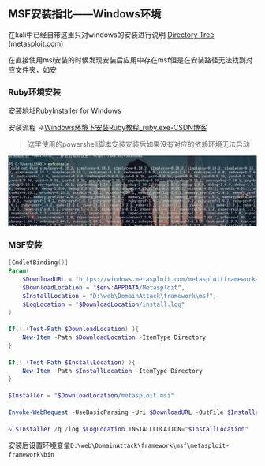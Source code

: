 ## MSF安装指北——Windows环境
在kali中已经自带这里只对windows的安装进行说明
[Directory Tree (metasploit.com)](https://windows.metasploit.com/)

在直接使用msi安装的时候发现安装后应用中存在msf但是在安装路径无法找到对应文件夹，如安

### Ruby环境安装
安装地址[RubyInstaller for Windows](https://rubyinstaller.org/)

安装流程 ->[Windows环境下安装Ruby教程_ruby.exe-CSDN博客](https://blog.csdn.net/Alive_tree/article/details/103043158)
>这里使用的powershell脚本安装安装后如果没有对应的依赖环境无法启动

![](attachments/Pasted%20image%2020240812174627.png)


### MSF安装
```POWERSHELL
[CmdletBinding()]
Param(
    $DownloadURL = "https://windows.metasploit.com/metasploitframework-latest.msi",
    $DownloadLocation = "$env:APPDATA/Metasploit",
    $InstallLocation = "D:\web\DomainAttack\framework\msf",
    $LogLocation = "$DownloadLocation/install.log"
)

If(! (Test-Path $DownloadLocation) ){
    New-Item -Path $DownloadLocation -ItemType Directory
}

If(! (Test-Path $InstallLocation) ){
    New-Item -Path $InstallLocation -ItemType Directory
}

$Installer = "$DownloadLocation/metasploit.msi"

Invoke-WebRequest -UseBasicParsing -Uri $DownloadURL -OutFile $Installer

& $Installer /q /log $LogLocation INSTALLLOCATION="$InstallLocation"
```

安装后设置环境变量`D:\web\DomainAttack\framework\msf\metasploit-framework\bin`